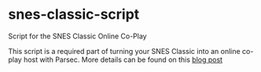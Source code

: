 # snes-classic-script
Script for the SNES Classic Online Co-Play

This script is a required part of turning your SNES Classic into an online co-play host with Parsec. More details can be found on this [blog post](https://blog.parsecgaming.com)
